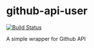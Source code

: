 # github-api-user
[![Build Status](https://travis-ci.org/nischayv/github-api-user.svg?branch=master)](https://travis-ci.org/nischayv/github-api-user)

A simple wrapper for Github API
